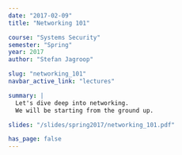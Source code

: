```yaml
---
date: "2017-02-09"
title: "Networking 101"

course: "Systems Security"
semester: "Spring"
year: 2017
author: "Stefan Jagroop"

slug: "networking_101"
navbar_active_link: "lectures"

summary: |
  Let's dive deep into networking.
  We will be starting from the ground up.

slides: "/slides/spring2017/networking_101.pdf"

has_page: false
---
```

